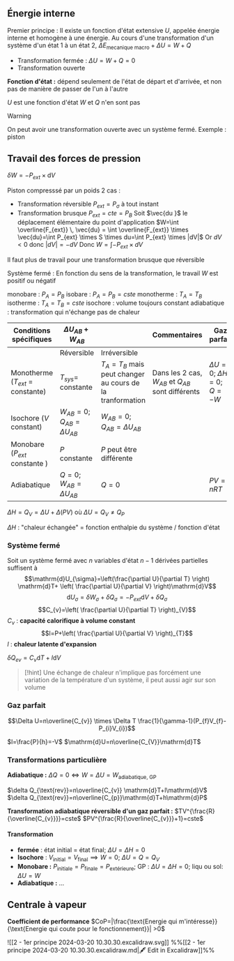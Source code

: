 
## Énergie interne
Premier principe : 
Il existe un fonction d'état extensive  $U$, appelée énergie interne et homogène à une énergie.
Au cours d'une transformation d'un système d'un état 1 à  un état 2,
$\Delta E_{\text{mecanique macro}} + \Delta U= W+Q$

* Transformation fermée : $\Delta U= W+Q=0$
* Transformation ouverte 

**Fonction d'état :** dépend seulement de l'état de départ et d'arrivée, et non pas de manière de passer de l'un à l'autre

$U$ est une fonction d'état
$W$ et $Q$ n'en sont pas

>[!warning] 
>On peut avoir une transformation ouverte avec un système fermé.
>Exemple : piston

## Travail des forces de pression
$\delta W=-P_{ext} \times \mathrm{d}V$

Piston compresssé par un poids
2 cas :
* Transformation réversible $P_{ext}=P_{\sigma}$ à tout instant
* Transformation brusque $P_{ext}=cte=P_{B}$
 Soit $\vec{du }$ le déplacement élémentaire du point d'application
$W=\int  \overline{F_{ext}} \, \vec{du} = \int  \overline{F_{ext}} \times \vec{du}=\int P_{ext} \times S \times du=\int P_{ext} \times |dV|$
Or $dV < 0$ donc $|dV| = -dV$
Donc $W = \int - P_{ext} \times dV$

Il faut plus de travail pour une transformation brusque que réversible

Système fermé : En fonction du sens de la transformation, le travail $W$ est positif ou négatif

monobare : $P_{A}=P_{B}$
isobare : $P_{A}=P_{B} = cste$
monotherme : $T_{A}=T_{B}$
isotherme : $T_{A}=T_{B}=cste$
isochore : volume toujours constant
adiabatique : transformation qui n'échange pas de chaleur


| Conditions spécifiques             | $\Delta U_{AB}+W_{AB}$             |                                                              | Commentaires                                         | Gaz parfait                        |
| ---------------------------------- | ---------------------------------- | ------------------------------------------------------------ | ---------------------------------------------------- | ---------------------------------- |
|                                    | Réversible                         | Irréversible                                                 |                                                      |                                    |
| Monotherme ($T_{ext}$ = constante) | $T_{sys}=$ constante               | $T_{A}=T_{B}$ mais peut changer au cours de la tranformation | Dans les 2 cas, $W_{AB}$ et $Q_{AB}$ sont différents | $\Delta U=0$; $\Delta H=0$; $Q=-W$ |
| Isochore ($V$ constant)            | $W_{AB}=0$; $Q_{AB}=\Delta U_{AB}$ | $W_{AB}=0$; $Q_{AB}= \Delta U_{AB}$                          |                                                      |                                    |
| Monobare ($P_{ext}$ constante )    | $P$ constante                      | $P$ peut être différente                                     |                                                      |                                    |
| Adiabatique                        | $Q=0$; $W_{AB}=\Delta U_{AB}$      | $Q=0$                                                        |                                                      | $PV=nRT$                           |
$\Delta H=Q_{V}=\Delta U+ \Delta(PV)$
où $\Delta U=Q_{V}\neq Q_{P}$

$\Delta H$ : "chaleur échangée" = fonction enthalpie du système / fonction d'état

### Système fermé
Soit un système fermé avec $n$ variables d'état
$n-1$ dérivées partielles suffisent à 
$$\mathrm{d}U_{\sigma}=\left(\frac{\partial U}{\partial T} \right) \mathrm{d}T+ \left( \frac{\partial U}{\partial V} \right)\mathrm{d}V$$
$$\mathrm{d}U_{\sigma}=\delta W_{\sigma}+\delta Q_{\sigma}=-P_{ext}\mathrm{d}V+\delta Q_{\sigma}$$
$$C_{v}=\left( \frac{\partial U}{\partial T} \right)_{V}$$
$C_{v}$ : **capacité calorifique à volume constant**
$$l=P+\left( \frac{\partial U}{\partial V} \right)_{T}$$
$l$ : **chaleur latente d'expansion**

$\delta Q_{ev}=C_{v}\mathrm{d}T+l\mathrm{d}V$

>[!hint] 
>Une échange de chaleur n'implique pas forcément une variation de la température d'un système, il peut aussi agir sur son volume



### Gaz parfait
$$\Delta U=n\overline{C_{v}} \times \Delta T \frac{1}{\gamma-1}(P_{f}V_{f}-P_{i}V_{i})$$

$l=\frac{P}{h}=-V$
$\mathrm{d}U=n\overline{C_{V}}\mathrm{d}T$

### Transformations particulière
**Adiabatique :** $\Delta Q=0 \iff W=\Delta U=W_{\text{adiabatique, GP}}$

$\delta Q_{\text{rev}}=n\overline{C_{v}} \mathrm{d}T+l\mathrm{d}V$
$\delta Q_{\text{rev}}=n\overline{C_{p}}\mathrm{d}T+h\mathrm{d}P$

**Transformation adiabatique réversible d'un gaz parfait :** 
$TV^{\frac{R}{\overline{C_{v}}}}=cste$
$PV^{\frac{R}{\overline{C_{v}}}+1}=cste$

#### Transformation
* **fermée** : état initial = état final; $\Delta U=\Delta H=0$
* **Isochore** : $V_{\text{initial}}=V_{\text{final}}\implies W=0$; $\Delta U=Q=Q_{V}$
* **Monobare :** $P_{\text{initiale}}=P_{\text{finale}}=P_{\text{extérieure}}$; GP : $\Delta U=\Delta H=0$; liqu ou sol: $\Delta U=W$
* **Adiabatique :** ...

## Centrale à vapeur
**Coefficient de performance**
$CoP=|\frac{\text{Energie qui m'intéresse}}{\text{Energie qui coute pour le fonctionnement}}| >0$

![[2 - 1er principe 2024-03-20 10.30.30.excalidraw.svg]]
%%[[2 - 1er principe 2024-03-20 10.30.30.excalidraw.md|🖋 Edit in Excalidraw]]%%

